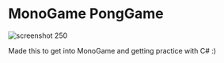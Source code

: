 # MonoGame PongGame

![screenshot 250](https://cloud.githubusercontent.com/assets/1466920/12839739/96d59938-cbdc-11e5-820d-78f98b5f2388.png)

Made this to get into MonoGame and getting practice with C# :)
